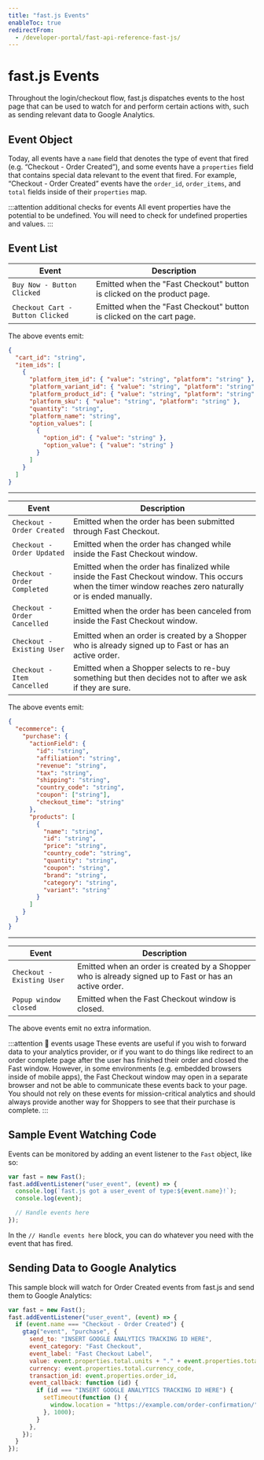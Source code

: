 ```yaml
---
title: "fast.js Events"
enableToc: true
redirectFrom:
  - /developer-portal/fast-api-reference-fast-js/
---
```


# fast.js Events

Throughout the login/checkout flow, fast.js dispatches events to the host page that can be used to watch for and perform certain actions with, such as sending relevant data to Google Analytics.

## Event Object

Today, all events have a `name` field that denotes the type of event that fired (e.g. “Checkout - Order Created”), and some events have a `properties` field that contains special data relevant to the event that fired. For example, “Checkout - Order Created” events have the `order_id`, `order_items`, and `total` fields inside of their `properties` map.

:::attention additional checks for events
All event properties have the potential to be undefined. You will need to check for undefined properties and values.
:::

## Event List

| Event                            | Description                                                             |
| -------------------------------- | ----------------------------------------------------------------------- |
| `Buy Now - Button Clicked`       | Emitted when the "Fast Checkout" button is clicked on the product page. |
| `Checkout Cart - Button Clicked` | Emitted when the "Fast Checkout" button is clicked on the cart page.    |

The above events emit:

```json
{
  "cart_id": "string",
  "item_ids": [
    {
      "platform_item_id": { "value": "string", "platform": "string" },
      "platform_variant_id": { "value": "string", "platform": "string" },
      "platform_product_id": { "value": "string", "platform": "string" },
      "platform_sku": { "value": "string", "platform": "string" },
      "quantity": "string",
      "platform_name": "string",
      "option_values": [
        {
          "option_id": { "value": "string" },
          "option_value": { "value": "string" }
        }
      ]
    }
  ]
}
```

---

| Event                        | Description                                                                                                                                                |
| ---------------------------- | ---------------------------------------------------------------------------------------------------------------------------------------------------------- |
| `Checkout - Order Created`   | Emitted when the order has been submitted through Fast Checkout.                                                                                           |
| `Checkout - Order Updated`   | Emitted when the order has changed while inside the Fast Checkout window.                                                                                  |
| `Checkout - Order Completed` | Emitted when the order has finalized while inside the Fast Checkout window. This occurs when the timer window reaches zero naturally or is ended manually. |
| `Checkout - Order Cancelled` | Emitted when the order has been canceled from inside the Fast Checkout window.                                                                             |
| `Checkout - Existing User`   | Emitted when an order is created by a Shopper who is already signed up to Fast or has an active order.                                                     |
| `Checkout - Item Cancelled`  | Emitted when a Shopper selects to re-buy something but then decides not to after we ask if they are sure.                                                  |

The above events emit:

```json
{
  "ecommerce": {
    "purchase": {
      "actionField": {
        "id": "string",
        "affiliation": "string",
        "revenue": "string",
        "tax": "string",
        "shipping": "string",
        "country_code": "string",
        "coupon": ["string"],
        "checkout_time": "string"
      },
      "products": [
        {
          "name": "string",
          "id": "string",
          "price": "string",
          "country_code": "string",
          "quantity": "string",
          "coupon": "string",
          "brand": "string",
          "category": "string",
          "variant": "string"
        }
      ]
    }
  }
}
```

---

| Event                      | Description                                                                                            |
| -------------------------- | ------------------------------------------------------------------------------------------------------ |
| `Checkout - Existing User` | Emitted when an order is created by a Shopper who is already signed up to Fast or has an active order. |
| `Popup window closed`      | Emitted when the Fast Checkout window is closed.                                                       |

The above events emit no extra information.

:::attention 🚨 events usage
These events are useful if you wish to forward data to your analytics provider, or if you want to do things like redirect to an order complete page after the user has finished their order and closed the Fast window. However, in some environments (e.g. embedded browsers inside of mobile apps), the Fast Checkout window may open in a separate browser and not be able to communicate these events back to your page. You should not rely on these events for mission-critical analytics and should always provide another way for Shoppers to see that their purchase is complete.
:::

## Sample Event Watching Code

Events can be monitored by adding an event listener to the `Fast` object, like so:

```jsx
var fast = new Fast();
fast.addEventListener("user_event", (event) => {
  console.log(`fast.js got a user_event of type:${event.name}!`);
  console.log(event);

  // Handle events here
});
```

In the `// Handle events here` block, you can do whatever you need with the event that has fired.

## Sending Data to Google Analytics

This sample block will watch for Order Created events from fast.js and send them to Google Analytics:

```jsx
var fast = new Fast();
fast.addEventListener("user_event", (event) => {
  if (event.name === "Checkout - Order Created") {
    gtag("event", "purchase", {
      send_to: "INSERT GOOGLE ANALYTICS TRACKING ID HERE",
      event_category: "Fast Checkout",
      event_label: "Fast Checkout Label",
      value: event.properties.total.units + "." + event.properties.total.nanos,
      currency: event.properties.total.currency_code,
      transaction_id: event.properties.order_id,
      event_callback: function (id) {
        if (id === "INSERT GOOGLE ANALYTICS TRACKING ID HERE") {
          setTimeout(function () {
            window.location = "https://example.com/order-confirmation/";
          }, 1000);
        }
      },
    });
  }
});
```
